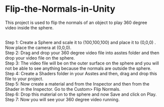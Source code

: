 # Flip-the-Normals-in-Unity
This project is used to flip the normals of an object to play 360 degree video inside the sphere.


<br>
Step 1: Create a Sphere and scale it to (100,100,100) and place it to (0,0,0) . Now place the camera at (0,0,0).
<br>
Step 2: Drag and drop your 360 degree video file into asstes folder and then drop your video file on the sphere.
<br>
Step 3: The video file will be on the outer surface on the sphere and you will not be able to see anything because the normals are outside the sphere.
<br>
Step 4: Create a Shaders folder in your Asstes and then, drag and drop this file to your project.
<br>
Step 5: Now create  a material and from the Inspector and then from the Shader in the Inspector. Go to the Custom> Flip Normals.
<br>
Step 6: Drop this material on to the sphere and now Save and click on Play.
<br>
Step 7: Now you will see your 360 degree video running.
